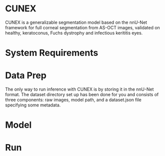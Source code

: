 # CUNEX
CUNEX is a generalizable segmentation model based on the nnU-Net framework for full corneal segmentation from AS-OCT images, validated on healthy, keratoconus, Fuchs dystrophy and infectious kerititis eyes.
# System Requirements

# Data Prep
The only way to run inference with CUNEX is by storing it in the nnU-Net format. The dataset directory set up has been done for you and consists of three components: raw images, model path, and a dataset.json file specifying some metadata.

# Model
# Run
